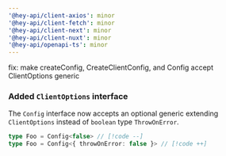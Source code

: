 ```yaml
---
'@hey-api/client-axios': minor
'@hey-api/client-fetch': minor
'@hey-api/client-next': minor
'@hey-api/client-nuxt': minor
'@hey-api/openapi-ts': minor
---
```


fix: make createConfig, CreateClientConfig, and Config accept ClientOptions generic

### Added `ClientOptions` interface

The `Config` interface now accepts an optional generic extending `ClientOptions` instead of `boolean` type `ThrowOnError`.

```ts
type Foo = Config<false> // [!code --]
type Foo = Config<{ throwOnError: false }> // [!code ++]
```
